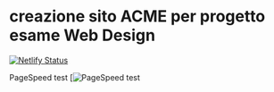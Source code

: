 #  creazione sito ACME per progetto esame Web Design 
[![Netlify Status](https://api.netlify.com/api/v1/badges/bc142abc-2657-4a0b-86d3-8fb9850a094f/deploy-status)](https://app.netlify.com/sites/sito-acme/deploys)

PageSpeed test 
[![PageSpeed test](https://pagespeed.web.dev/analysis/https-sito-acme-netlify-app/r5mt7teai8?hl=IT&form_factor=desktop)
